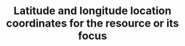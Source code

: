 ---
title: 'Latitude and longitude location coordinates for the resource or its focus'
field: 'is.coverage.latLong'
slug: 'global-latitude-and-longitude-location-coordinates-for-the-resource-or-its-focus'
description: 'Use for polygons, shapes, study sites etc. Longitude location coordinates should be recorded in decimal degrees (DD). Recording 4 digits to the right of the decimal provides an accuracy of 10m.'
comment: 'Example of a latitude/longitude in Bolivia: -16.9013, -62.0244'
required: False
module: 'Coverage'
cluster: 'Global'
policy: 'Geo value. Repeat values.'
---